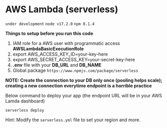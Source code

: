 # AWS Lambda (serverless)

`under development`
`node v17.2.0`
`npm 8.1.4`

**Things to setup before you run this code**

1.  IAM role for a AWS user with programmatic access **AWSLambdaBasicExecutionRole**
2.  export AWS_ACCESS_KEY_ID=your-key-here
3.  export AWS_SECRET_ACCESS_KEY=your-secret-key-here
4.  **.env** file with your **DB_URL** and **DB_NAME**
5.  Global package `https://www.npmjs.com/package/serverless`

**NOTE: Create the connection to your DB only once (pooling helps scale); creating a new connection everytime endpoint is a horrible practice**

Below command to deploy your app (the endpoint URL will be in your AWS Lamda dashboard)

    serverless deploy

Hint: Modify the `serverless.yml` file to set your region and more.
